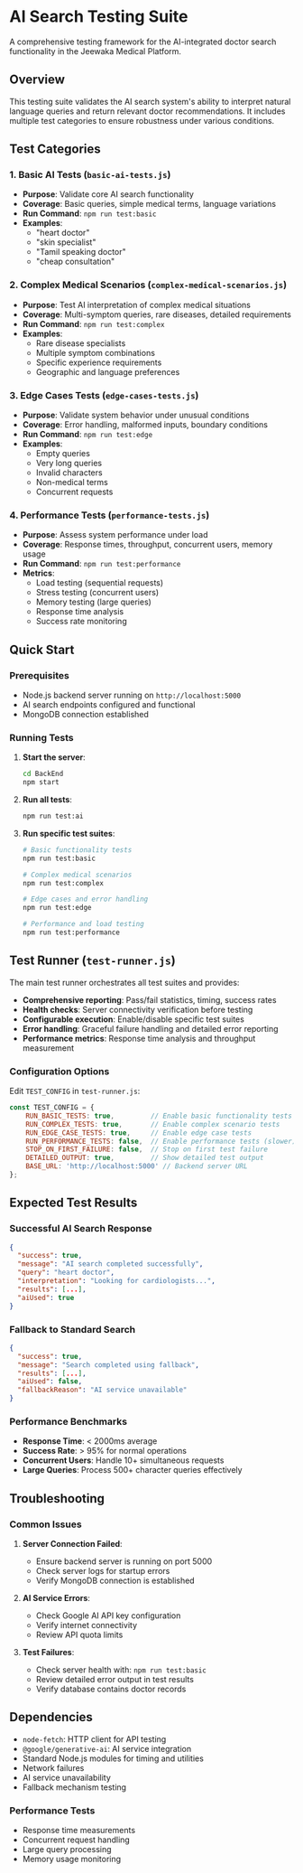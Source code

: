 # AI Search Testing Suite

A comprehensive testing framework for the AI-integrated doctor search functionality in the Jeewaka Medical Platform.

## Overview

This testing suite validates the AI search system's ability to interpret natural language queries and return relevant doctor recommendations. It includes multiple test categories to ensure robustness under various conditions.

## Test Categories

### 1. Basic AI Tests (`basic-ai-tests.js`)
- **Purpose**: Validate core AI search functionality
- **Coverage**: Basic queries, simple medical terms, language variations
- **Run Command**: `npm run test:basic`
- **Examples**:
  - "heart doctor"
  - "skin specialist" 
  - "Tamil speaking doctor"
  - "cheap consultation"

### 2. Complex Medical Scenarios (`complex-medical-scenarios.js`)
- **Purpose**: Test AI interpretation of complex medical situations
- **Coverage**: Multi-symptom queries, rare diseases, detailed requirements
- **Run Command**: `npm run test:complex`
- **Examples**:
  - Rare disease specialists
  - Multiple symptom combinations
  - Specific experience requirements
  - Geographic and language preferences

### 3. Edge Cases Tests (`edge-cases-tests.js`)
- **Purpose**: Validate system behavior under unusual conditions
- **Coverage**: Error handling, malformed inputs, boundary conditions
- **Run Command**: `npm run test:edge`
- **Examples**:
  - Empty queries
  - Very long queries
  - Invalid characters
  - Non-medical terms
  - Concurrent requests

### 4. Performance Tests (`performance-tests.js`)
- **Purpose**: Assess system performance under load
- **Coverage**: Response times, throughput, concurrent users, memory usage
- **Run Command**: `npm run test:performance`
- **Metrics**:
  - Load testing (sequential requests)
  - Stress testing (concurrent users)
  - Memory testing (large queries)
  - Response time analysis
  - Success rate monitoring

## Quick Start

### Prerequisites
- Node.js backend server running on `http://localhost:5000`
- AI search endpoints configured and functional
- MongoDB connection established

### Running Tests

1. **Start the server**:
   ```bash
   cd BackEnd
   npm start
   ```

2. **Run all tests**:
   ```bash
   npm run test:ai
   ```

3. **Run specific test suites**:
   ```bash
   # Basic functionality tests
   npm run test:basic
   
   # Complex medical scenarios
   npm run test:complex
   
   # Edge cases and error handling
   npm run test:edge
   
   # Performance and load testing
   npm run test:performance
   ```

## Test Runner (`test-runner.js`)

The main test runner orchestrates all test suites and provides:

- **Comprehensive reporting**: Pass/fail statistics, timing, success rates
- **Health checks**: Server connectivity verification before testing
- **Configurable execution**: Enable/disable specific test suites
- **Error handling**: Graceful failure handling and detailed error reporting
- **Performance metrics**: Response time analysis and throughput measurement

### Configuration Options

Edit `TEST_CONFIG` in `test-runner.js`:

```javascript
const TEST_CONFIG = {
    RUN_BASIC_TESTS: true,         // Enable basic functionality tests
    RUN_COMPLEX_TESTS: true,       // Enable complex scenario tests  
    RUN_EDGE_CASE_TESTS: true,     // Enable edge case tests
    RUN_PERFORMANCE_TESTS: false,  // Enable performance tests (slower)
    STOP_ON_FIRST_FAILURE: false,  // Stop on first test failure
    DETAILED_OUTPUT: true,         // Show detailed test output
    BASE_URL: 'http://localhost:5000' // Backend server URL
};
```

## Expected Test Results

### Successful AI Search Response
```json
{
  "success": true,
  "message": "AI search completed successfully",
  "query": "heart doctor",
  "interpretation": "Looking for cardiologists...",
  "results": [...],
  "aiUsed": true
}
```

### Fallback to Standard Search
```json
{
  "success": true,
  "message": "Search completed using fallback",
  "results": [...],
  "aiUsed": false,
  "fallbackReason": "AI service unavailable"
}
```

### Performance Benchmarks
- **Response Time**: < 2000ms average
- **Success Rate**: > 95% for normal operations
- **Concurrent Users**: Handle 10+ simultaneous requests
- **Large Queries**: Process 500+ character queries effectively

## Troubleshooting

### Common Issues

1. **Server Connection Failed**:
   - Ensure backend server is running on port 5000
   - Check server logs for startup errors
   - Verify MongoDB connection is established

2. **AI Service Errors**:
   - Check Google AI API key configuration
   - Verify internet connectivity
   - Review API quota limits

3. **Test Failures**:
   - Check server health with: `npm run test:basic`
   - Review detailed error output in test results
   - Verify database contains doctor records

## Dependencies

- `node-fetch`: HTTP client for API testing
- `@google/generative-ai`: AI service integration
- Standard Node.js modules for timing and utilities
- Network failures
- AI service unavailability
- Fallback mechanism testing

### Performance Tests
- Response time measurements
- Concurrent request handling
- Large query processing
- Memory usage monitoring